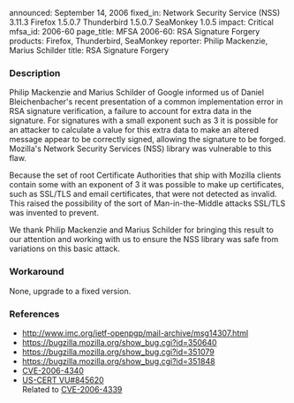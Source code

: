 announced: September 14, 2006
fixed_in: Network Security Service (NSS) 3.11.3
          Firefox 1.5.0.7
          Thunderbird 1.5.0.7
          SeaMonkey 1.0.5
impact: Critical
mfsa_id: 2006-60
page_title: MFSA 2006-60: RSA Signature Forgery
products: Firefox, Thunderbird, SeaMonkey
reporter: Philip Mackenzie, Marius Schilder
title: RSA Signature Forgery

<h3>Description</h3>

<p>Philip Mackenzie and Marius Schilder of Google informed us of Daniel Bleichenbacher's
recent presentation of a common implementation error in RSA signature verification,
a failure to account for extra data in the signature. For signatures with a small
exponent such as 3 it is possible for an attacker to calculate a value for this extra data to make an altered message appear to be correctly signed, allowing the signature to be forged.
Mozilla's Network Security Services (NSS) library was vulnerable to this flaw.</p>

<p>Because the set of root Certificate Authorities that ship with Mozilla clients
contain some with an exponent of 3 it was possible to make up certificates,
such as SSL/TLS and email certificates, that were not detected as invalid.
This raised the possibility of the sort of Man-in-the-Middle attacks
SSL/TLS was invented to prevent.</p>

<p>We thank Philip Mackenzie and Marius Schilder for bringing
this result to our attention and working with us to ensure the NSS library was
safe from variations on this basic attack.</p>

<h3>Workaround</h3>

<p>None, upgrade to a fixed version.</p>

<h3>References</h3>

<ul>
<li><a class="ex-ref" href="http://www.imc.org/ietf-openpgp/mail-archive/msg14307.html">
http://www.imc.org/ietf-openpgp/mail-archive/msg14307.html</a></li>
<li><a href="https://bugzilla.mozilla.org/show_bug.cgi?id=350640">
https://bugzilla.mozilla.org/show_bug.cgi?id=350640</a></li>
<li><a href="https://bugzilla.mozilla.org/show_bug.cgi?id=351079">
https://bugzilla.mozilla.org/show_bug.cgi?id=351079</a></li>
<li><a href="https://bugzilla.mozilla.org/show_bug.cgi?id=351848">
https://bugzilla.mozilla.org/show_bug.cgi?id=351848</a></li>
<li><a class="ex-ref" href="http://cve.mitre.org/cgi-bin/cvename.cgi?name=CVE-2006-4340">
CVE-2006-4340</a></li>
<li><a class="ex-ref" href="http://www.kb.cert.org/vuls/id/845620">US-CERT VU#845620</a><br/>
Related to <a class="ex-ref" href="http://cve.mitre.org/cgi-bin/cvename.cgi?name=CVE-2006-4339">
CVE-2006-4339</a></li>
</ul>



